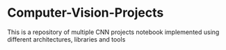 # Computer-Vision-Projects
This is a repository of multiple CNN projects notebook implemented using different architectures, libraries and tools
